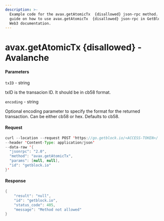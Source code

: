 ```yaml
---
description: >-
  Example code for the avax.getAtomicTx  {disallowed} json-rpc method. Сomplete
  guide on how to use avax.getAtomicTx  {disallowed} json-rpc in GetBlock.io
  Web3 documentation.
---
```


# avax.getAtomicTx {disallowed} - Avalanche

#### Parameters

`txID` - string

txID is the transacion ID. It should be in cb58 format.

`encoding` - string

Optional encoding parameter to specify the format for the returned transaction. Can be either cb58 or hex. Defaults to cb58.

#### Request

```java
curl --location --request POST 'https://go.getblock.io/<ACCESS-TOKEN>/' 
--header 'Content-Type: application/json' 
--data-raw '{
  "jsonrpc": "2.0",
  "method": "avax.getAtomicTx",
  "params": [null, null],
  "id": "getblock.io"
}'
```

#### Response

```java
{
    "result": "null",
    "id": "getblock.io",
    "status_code": 405,
    "message": "Method not allowed"
}
```
